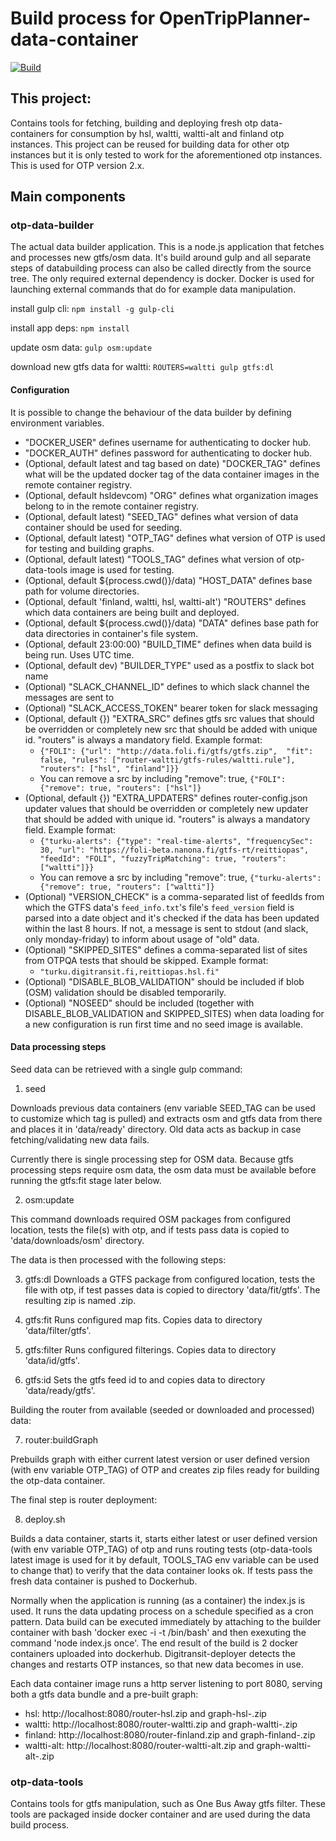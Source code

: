 # Build process for OpenTripPlanner-data-container 

[![Build](https://github.com/hsldevcom/OpenTripPlanner-data-container/workflows/Process%20master%20push%20or%20pr/badge.svg?branch=master)](https://github.com/HSLdevcom/OpenTripPlanner-data-container/actions)

## This project:
Contains tools for fetching, building and deploying fresh otp data-containers
for consumption by hsl, waltti, waltti-alt and finland otp instances. This project can be
reused for building data for other otp instances but it is only tested to
work for the aforementioned otp instances. This is used for OTP
version 2.x.

## Main components

### otp-data-builder
The actual data builder application. This is a node.js application that fetches
and processes new gtfs/osm data. It's build around gulp and all separate steps of
databuilding process can also be called directly from the source tree. The only
required external dependency is docker. Docker is used for launching external
commands that do for example data manipulation.

install gulp cli:
  `npm install -g gulp-cli`

install app deps:
  `npm install`

update osm data:
  `gulp osm:update`

download new gtfs data for waltti:
  `ROUTERS=waltti gulp gtfs:dl`

#### Configuration
It is possible to change the behaviour of the data builder by defining environment variables.

* "DOCKER_USER" defines username for authenticating to docker hub.
* "DOCKER_AUTH" defines password for authenticating to docker hub.
* (Optional, default latest and tag based on date) "DOCKER_TAG" defines what will be the updated docker tag of the data container images in the remote container registry.
* (Optional, default hsldevcom) "ORG" defines what organization images belong to in the remote container registry.
* (Optional, default latest) "SEED_TAG" defines what version of data container should be used for seeding.
* (Optional, default latest) "OTP_TAG" defines what version of OTP is used for testing and building graphs.
* (Optional, default latest) "TOOLS_TAG" defines what version of otp-data-tools image is used for testing.
* (Optional, default ${process.cwd()}/data) "HOST_DATA" defines base path for volume directories.
* (Optional, default 'finland, waltti, hsl, waltti-alt') "ROUTERS" defines which data containers are being built and deployed.
* (Optional, default ${process.cwd()}/data) "DATA" defines base path for data directories in container's file system.
* (Optional, default 23:00:00) "BUILD_TIME" defines when data build is being run. Uses UTC time.
* (Optional, default dev) "BUILDER_TYPE" used as a postfix to slack bot name
* (Optional) "SLACK_CHANNEL_ID" defines to which slack channel the messages are sent to
* (Optional) "SLACK_ACCESS_TOKEN" bearer token for slack messaging
* (Optional, default {}) "EXTRA_SRC" defines gtfs src values that should be overridden or completely new src that should be added with unique id. "routers" is always a mandatory field. Example format:
  - `{"FOLI": {"url": "http://data.foli.fi/gtfs/gtfs.zip",  "fit": false, "rules": ["router-waltti/gtfs-rules/waltti.rule"], "routers": ["hsl", "finland"]}}`
  - You can remove a src by including "remove": true, `{"FOLI": {"remove": true, "routers": ["hsl"]}`
* (Optional, default {}) "EXTRA_UPDATERS" defines router-config.json updater values that should be overridden or completely new updater that should be added with unique id. "routers" is always a mandatory field. Example format:
  - `{"turku-alerts": {"type": "real-time-alerts", "frequencySec": 30, "url": "https://foli-beta.nanona.fi/gtfs-rt/reittiopas", "feedId": "FOLI", "fuzzyTripMatching": true, "routers": ["waltti"]}}`
  - You can remove a src by including "remove": true, `{"turku-alerts": {"remove": true, "routers": ["waltti"]}`
* (Optional) "VERSION_CHECK" is a comma-separated list of feedIds from which the GTFS data's `feed_info.txt`'s file's `feed_version` field is parsed into a date object and it's checked if the data has been updated within the last 8 hours. If not, a message is sent to stdout (and slack, only monday-friday) to inform about usage of "old" data.
* (Optional) "SKIPPED_SITES" defines a comma-separated list of sites from OTPQA tests that should be skipped. Example format:
  - `"turku.digitransit.fi,reittiopas.hsl.fi"`
* (Optional) "DISABLE_BLOB_VALIDATION" should be included if blob (OSM) validation should be disabled temporarily.
* (Optional) "NOSEED" should be included (together with DISABLE_BLOB_VALIDATION and SKIPPED_SITES) when data loading for a new configuration is run first time and no seed image is available.

#### Data processing steps

Seed data can be retrieved with a single gulp command:

1. seed

Downloads previous data containers (env variable SEED_TAG can be used to customize which tag is pulled)
and extracts osm and gtfs data from there and places it in 'data/ready' directory.
Old data acts as backup in case fetching/validating new data fails.

Currently there is single processing step for OSM data. Because gtfs processing steps require osm data,
the osm data must be available before running the gtfs:fit stage later below.

2. osm:update

This command downloads required OSM packages from configured location, tests the file(s) with otp,
and if tests pass data is copied to 'data/downloads/osm' directory.

The data is then processed with the following steps:

3. gtfs:dl
Downloads a GTFS package from configured location, tests the file with otp, if
test passes data is copied to directory 'data/fit/gtfs'. The resulting zip is named <feedid>.zip.

4. gtfs:fit
Runs configured map fits. Copies data to directory 'data/filter/gtfs'.

5. gtfs:filter
Runs configured filterings. Copies data to directory 'data/id/gtfs'.

6. gtfs:id
Sets the gtfs feed id to <id> and copies data to directory 'data/ready/gtfs'.

Building the router from available (seeded or downloaded and processed) data:

7. router:buildGraph

Prebuilds graph with either current latest version or user defined version (with env variable OTP_TAG) of OTP and creates zip files
ready for building the otp-data container.


The final step is router deployment:

8. deploy.sh

Builds a data container, starts it, starts either latest or user defined version (with env variable OTP_TAG) of otp and runs
routing tests (otp-data-tools latest image is used for it by default, TOOLS_TAG env variable can be used to change that)
to verify that the data container looks ok. If tests pass the fresh data container is pushed to Dockerhub.

Normally when the application is running (as a container) the index.js is used.
It runs the data updating process on a schedule specified as a cron pattern. Data build can be executed immediately
by attaching to the builder container with bash 'docker exec -i -t <dockerid> /bin/bash' and then
exexuting the command 'node index.js once'. The end result of the build is 2 docker containers uploaded into dockerhub.
Digitransit-deployer detects the changes and restarts OTP instances, so that new data becomes in use.

Each data container image runs a http server listening to port 8080, serving both a gtfs data bundle and a pre-built graph:

- hsl: http://localhost:8080/router-hsl.zip and graph-hsl-<otpversion>.zip
- waltti: http://localhost:8080/router-waltti.zip and graph-waltti-<otpversion>.zip
- finland: http://localhost:8080/router-finland.zip and graph-finland-<otpversion>.zip
- waltti-alt: http://localhost:8080/router-waltti-alt.zip and graph-waltti-alt-<otpversion>.zip

### otp-data-tools

Contains tools for gtfs manipulation, such as One Bus Away gtfs filter.
These tools are packaged inside docker container and are used during the data build process.
